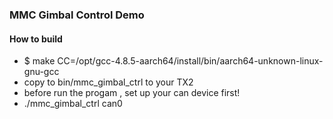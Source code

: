 ### MMC Gimbal Control Demo


#### How to build 
* $ make CC=/opt/gcc-4.8.5-aarch64/install/bin/aarch64-unknown-linux-gnu-gcc 
* copy to bin/mmc_gimbal_ctrl to your TX2
* before run the progam , set up your can device first!
* ./mmc_gimbal_ctrl can0

